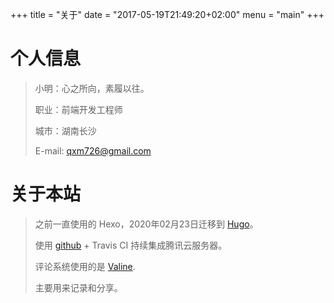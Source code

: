 +++
title = "关于"
date = "2017-05-19T21:49:20+02:00"
menu = "main"
+++

# 个人信息
> 小明：心之所向，素履以往。
>
> 职业：前端开发工程师
>
> 城市：湖南长沙
>
> E-mail: qxm726@gmail.com
>

# 关于本站

> 之前一直使用的 Hexo，2020年02月23日迁移到 [Hugo](https://gohugo.io/)。
> 
> 使用 [github](https://github.com/QuXiaoMing) + Travis CI 持续集成腾讯云服务器。
>
> 评论系统使用的是 [Valine](https://valine.js.org/).
>
> 主要用来记录和分享。
>
